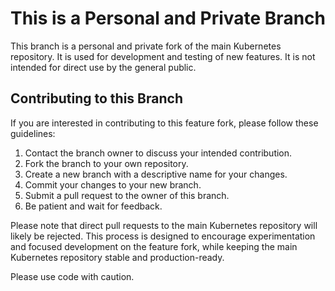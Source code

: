 # This is a Personal and Private Branch

This branch is a personal and private fork of the main Kubernetes repository. It is used for development and testing of new features. It is not intended for direct use by the general public.

## Contributing to this Branch

If you are interested in contributing to this feature fork, please follow these guidelines:

1.  Contact the branch owner to discuss your intended contribution.
2.  Fork the branch to your own repository.
3.  Create a new branch with a descriptive name for your changes.
4.  Commit your changes to your new branch.
5.  Submit a pull request to the owner of this branch.
6.  Be patient and wait for feedback.

Please note that direct pull requests to the main Kubernetes repository will likely be rejected. This process is designed to encourage experimentation and focused development on the feature fork, while keeping the main Kubernetes repository stable and production-ready.

Please use code with caution.
